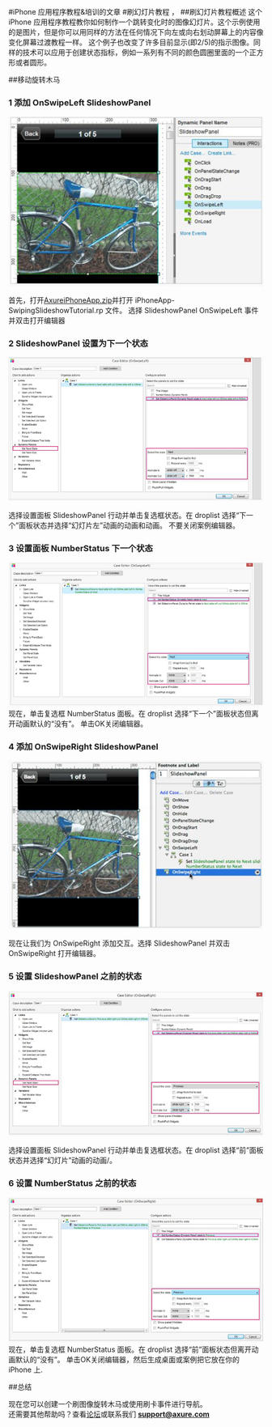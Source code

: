 
#iPhone 应用程序教程&培训的文章
#刷幻灯片教程
，
##刷幻灯片教程概述
这个 iPhone 应用程序教程教你如何制作一个跳转变化时的图像幻灯片。这个示例使用的是图片，但是你可以用同样的方法在任何情况下向左或向右划动屏幕上的内容像变化屏幕过渡教程一样。
这个例子也改变了许多目前显示(即2/5)的指示图像。同样的技术可以应用于创建状态指标，例如一系列有不同的颜色圆圈里面的一个正方形或者圆形。

##移动旋转木马 
 
### 1 添加 OnSwipeLeft SlideshowPanel
![image](images/iphone-appswiping-slideshow1.png)
 
首先，打开[AxureiPhoneApp.zip](download/AxureiPhoneAppResource.zip)并打开 iPhoneApp-SwipingSlideshowTutorial.rp 文件。
选择 SlideshowPanel OnSwipeLeft 事件并双击打开编辑器
 
### 2 SlideshowPanel 设置为下一个状态
![image](images/iphone-appswiping-slideshow2.png)
 
选择设置面板 SlideshowPanel 行动并单击复选框状态。在 droplist 选择“下一个”面板状态并选择“幻灯片左”动画的动画和动画。
不要关闭案例编辑器。
### 3 设置面板 NumberStatus 下一个状态
![image](images/iphone-appswiping-slideshow3.png)
现在，单击复选框 NumberStatus 面板。在 droplist 选择“下一个”面板状态但离开动画默认的“没有”。
单击OK关闭编辑器。
 
### 4 添加 OnSwipeRight SlideshowPanel
![image](images/iphone-appswiping-slideshow4.png)
 
现在让我们为 OnSwipeRight 添加交互。选择 SlideshowPanel 并双击 OnSwipeRight 打开编辑器。

### 5 设置 SlideshowPanel 之前的状态

![image](images/iphone-appswiping-slideshow5.png)

选择设置面板 SlideshowPanel 行动并单击复选框状态。在 droplist 选择“前”面板状态并选择“幻灯片”动画的动画/。 

### 6 设置 NumberStatus 之前的状态
![image](images/iphone-appswiping-slideshow6.png)
 现在，单击复选框 NumberStatus 面板。在 droplist 选择“前”面板状态但离开动画默认的“没有”。
单击OK关闭编辑器，然后生成桌面或案例把它放在你的 iPhone 上.

##总结
 
现在您可以创建一个刷图像旋转木马或使用刷卡事件进行导航。  
还需要其他帮助吗？查看[论坛](http://www.axure.com/c/forum.php)或联系我们 **support@axure.com**
